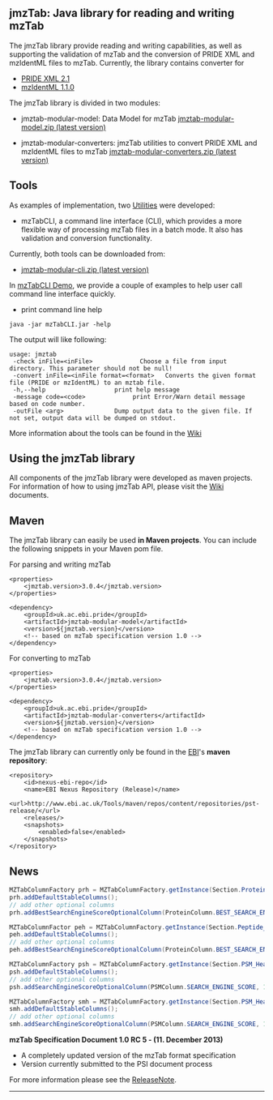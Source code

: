 ## jmzTab: Java library for reading and writing mzTab

The jmzTab library provide reading and writing capabilities, as well as supporting the validation of mzTab and the conversion of PRIDE XML and mzIdentML files to mzTab. Currently, the library contains converter for

  * [PRIDE XML 2.1](http://www.ebi.ac.uk/pride/schemaDocumentation.do)
  * [mzIdentML 1.1.0](http://www.psidev.info/sites/default/files/mzIdentML1.1.0.xsd)

The jmzTab library is divided in two modules:
  * jmztab-modular-model: Data Model for mzTab [jmztab-modular-model.zip (latest version)](http://www.ebi.ac.uk/pride/resources/tools/jmztab/latest/jmztab-modular-model.zip)

  * jmztab-modular-converters: jmzTab utilities to convert PRIDE XML and mzIdentML files to mzTab [jmztab-modular-converters.zip (latest version)](http://www.ebi.ac.uk/pride/resources/tools/jmztab/latest/jmztab-modular-converters.zip)

## Tools

As examples of implementation, two [Utilities](https://github.com/PRIDE-Utilities/jmzTab/wiki/jmzTab-Utilities) were developed:

  * mzTabCLI, a command line interface (CLI), which provides a more flexible way of processing mzTab files in a batch mode. It also has validation and conversion functionality.

Currently, both tools can be downloaded from:

  * [jmztab-modular-cli.zip (latest version)](http://www.ebi.ac.uk/pride/resources/tools/jmztab/latest/jmztab-modular-cli.zip)

In [mzTabCLI Demo](https://github.com/PRIDE-Utilities/jmzTab/blob/master/etcs/command_demo.bat), we provide a couple of examples to help user call command line interface quickly.

  * print command line help
```
java -jar mzTabCLI.jar -help
```
The output will like following:
```
usage: jmztab
 -check inFile=<inFile>             Choose a file from input directory. This parameter should not be null!
 -convert inFile=<inFile format=<format>   Converts the given format file (PRIDE or mzIdentML) to an mztab file.
 -h,--help                   print help message
 -message code=<code>             print Error/Warn detail message based on code number.
 -outFile <arg>              Dump output data to the given file. If not set, output data will be dumped on stdout.
```

More information about the tools can be found in the [Wiki](https://github.com/PRIDE-Utilities/jmzTab/wiki/jmzTab-Utilities)

## Using the jmzTab library

All components of the jmzTab library were developed as maven projects. For information of how to using jmzTab API, please visit the [Wiki](https://github.com/bigbio/jmzTab/wiki) documents.

## Maven

The jmzTab library can easily be used **in Maven projects**. You can include the following snippets in your Maven pom file.

For parsing and writing mzTab

```
<properties>
    <jmztab.version>3.0.4</jmztab.version>
</properties>

<dependency>
    <groupId>uk.ac.ebi.pride</groupId>
    <artifactId>jmztab-modular-model</artifactId>
    <version>${jmztab.version}</version>
    <!-- based on mzTab specification version 1.0 -->
</dependency>
```

For converting to mzTab

```
<properties>
    <jmztab.version>3.0.4</jmztab.version>
</properties>

<dependency>
    <groupId>uk.ac.ebi.pride</groupId>
    <artifactId>jmztab-modular-converters</artifactId>
    <version>${jmztab.version}</version>
    <!-- based on mzTab specification version 1.0 -->
</dependency>
```

The jmzTab library can currently only be found in the [EBI](http://www.ebi.ac.uk)'s **maven repository**:

```
<repository>
    <id>nexus-ebi-repo</id>
    <name>EBI Nexus Repository (Release)</name>
    <url>http://www.ebi.ac.uk/Tools/maven/repos/content/repositories/pst-release/</url>
    <releases/>
    <snapshots>
        <enabled>false</enabled>
    </snapshots>
</repository>
```


## News

``` java
MZTabColumnFactory prh = MZTabColumnFactory.getInstance(Section.Protein_Header);
prh.addDefaultStableColumns();
// add other optional columns
prh.addBestSearchEngineScoreOptionalColumn(ProteinColumn.BEST_SEARCH_ENGINE_SCORE, 1);

MZTabColumnFactor peh = MZTabColumnFactory.getInstance(Section.Peptide_Header);
peh.addDefaultStableColumns();
// add other optional columns
peh.addBestSearchEngineScoreOptionalColumn(ProteinColumn.BEST_SEARCH_ENGINE_SCORE, 1);

MZTabColumnFactory psh = MZTabColumnFactory.getInstance(Section.PSM_Header);
psh.addDefaultStableColumns();
// add other optional columns
psh.addSearchEngineScoreOptionalColumn(PSMColumn.SEARCH_ENGINE_SCORE, 1, null);

MZTabColumnFactory smh = MZTabColumnFactory.getInstance(Section.PSM_Header);
smh.addDefaultStableColumns();
// add other optional columns
smh.addSearchEngineScoreOptionalColumn(PSMColumn.SEARCH_ENGINE_SCORE, 1, null);
```

**mzTab Specification Document 1.0 RC 5 - (11. December 2013)**
  * A completely updated version of the mzTab format specification
  * Version currently submitted to the PSI document process

For more information please see the [ReleaseNote](https://github.com/PRIDE-Utilities/jmzTab/wiki/jmztab-ReleaseNotes).


---
